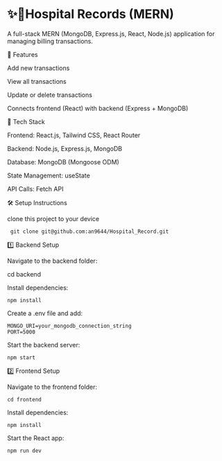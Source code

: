 # ✨🚀Hospital Records (MERN)

A full-stack MERN (MongoDB, Express.js, React, Node.js) application for managing billing transactions.

📌 Features

Add new transactions

View all transactions

Update or delete transactions

Connects frontend (React) with backend (Express + MongoDB)

🚀 Tech Stack

Frontend: React.js, Tailwind CSS, React Router

Backend: Node.js, Express.js, MongoDB

Database: MongoDB (Mongoose ODM)

State Management: useState

API Calls: Fetch API

🛠 Setup Instructions

clone this project to your device
```
 git clone git@github.com:an9644/Hospital_Record.git
```

1️⃣ Backend Setup

Navigate to the backend folder:

cd backend

Install dependencies:
```
npm install
````
Create a .env file and add:
```
MONGO_URI=your_mongodb_connection_string
PORT=5000
```
Start the backend server:
```
npm start
```
2️⃣ Frontend Setup

Navigate to the frontend folder:
```
cd frontend
```
Install dependencies:
```
npm install
```
Start the React app:
```
npm run dev
```

